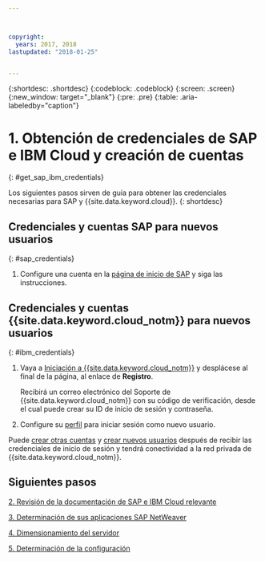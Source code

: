 ```yaml
---



copyright:
  years: 2017, 2018
lastupdated: "2018-01-25"


---
```


{:shortdesc: .shortdesc}
{:codeblock: .codeblock}
{:screen: .screen}
{:new_window: target="_blank"}
{:pre: .pre}
{:table: .aria-labeledby="caption"}


# 1. Obtención de credenciales de SAP e IBM Cloud y creación de cuentas
{: #get_sap_ibm_credentials}

Los siguientes pasos sirven de guía para obtener las credenciales necesarias para SAP y {{site.data.keyword.cloud}}.
{: shortdesc}

## Credenciales y cuentas SAP para nuevos usuarios
{: #sap_credentials}

1. Configure una cuenta en la [página de inicio de SAP](https://www.sap.com/) y siga las instrucciones.

## Credenciales y cuentas {{site.data.keyword.cloud_notm}} para nuevos usuarios
{: #ibm_credentials}

1. Vaya a [Iniciación a {{site.data.keyword.cloud_notm}}](https://www.ibm.com/cloud/get-started) y desplácese al final de la página, al enlace de **Registro**.

   Recibirá un correo electrónico del Soporte de {{site.data.keyword.cloud_notm}} con su código de verificación, desde el cual puede crear su ID de inicio de sesión y contraseña.
   
2. Configure su [perfil](https://console.bluemix.net/docs/admin/profile.html#usersettings) para iniciar sesión como nuevo usuario.

Puede [crear otras cuentas](https://console.bluemix.net/docs/customer-portal/getting-started.html#getting-started) y [crear nuevos usuarios](https://console.bluemix.net/docs/customer-portal/getting-started.html#users-permissions) después de recibir las credenciales de inicio de sesión y tendrá conectividad a la red privada de {{site.data.keyword.cloud_notm}}. 

## Siguientes pasos

  [2. Revisión de la documentación de SAP e IBM Cloud relevante](/docs/infrastructure/sap-netweaver/sap-review-doc.html)
  
  [3. Determinación de sus aplicaciones SAP NetWeaver](/docs/infrastructure/sap-netweaver/sap-determine-apps.html)
  
  [4. Dimensionamiento del servidor](/docs/infrastructure/sap-netweaver/sap-size-server.html)
  
  [5. Determinación de la configuración](/docs/infrastructure/sap-netweaver/sap-determine-configuration.html)
